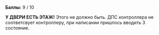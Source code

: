 **Баллы:** 9 / 10

**У ДВЕРИ ЕСТЬ ЭТАЖ!** Этого не должно быть. ДПС контроллера не соответсвует контроллеру, при написании пришлось вводить 3 состояние.
